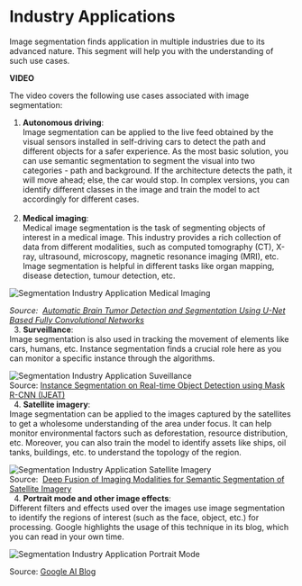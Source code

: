 # Industry Applications

Image segmentation finds application in multiple industries due to its advanced nature. This segment will help you with the understanding of such use cases.

**VIDEO**

The video covers the following use cases associated with image segmentation:

1.  **Autonomous driving**:  
    Image segmentation can be applied to the live feed obtained by the visual sensors installed in self-driving cars to detect the path and different objects for a safer experience. As the most basic solution, you can use semantic segmentation to segment the visual into two categories - path and background. If the architecture detects the path, it will move ahead; else, the car would stop. In complex versions, you can identify different classes in the image and train the model to act accordingly for different cases.  
     
2.  **Medical imaging**:  
    Medical image segmentation is the task of segmenting objects of interest in a medical image. This industry provides a rich collection of data from different modalities, such as computed tomography (CT), X-ray, ultrasound, microscopy, magnetic resonance imaging (MRI), etc. Image segmentation is helpful in different tasks like organ mapping, disease detection, tumour detection, etc.

![Segmentation Industry Application Medical Imaging](https://i.ibb.co/nBy32Zv/Segmentation-Industry-Application-Medical-Imaging.png)
 
_Source:  [Automatic Brain Tumor Detection and Segmentation Using U-Net Based Fully Convolutional Networks](https://arxiv.org/pdf/1705.03820.pdf)_  
 
3.  **Surveillance**:  
    Image segmentation is also used in tracking the movement of elements like cars, humans, etc. Instance segmentation finds a crucial role here as you can monitor a specific instance through the algorithms.

![Segmentation Industry Application Suveillance](https://i.ibb.co/bX5k20K/Segmentation-Industry-Application-Suveillance.png)  
Source: [Instance Segmentation on Real-time Object Detection using Mask R-CNN (IJEAT)](https://www.ijeat.org/wp-content/uploads/papers/v9i1/A1265109119.pdf)  
 
4.  **Satellite imagery**:  
    Image segmentation can be applied to the images captured by the satellites to get a wholesome understanding of the area under focus. It can help monitor environmental factors such as deforestation, resource distribution, etc. Moreover, you can also train the model to identify assets like ships, oil tanks, buildings, etc. to understand the topology of the region.

![Segmentation Industry Application Satellite Imagery](https://i.ibb.co/z80HWfJ/Segmentation-Industry-Application-Satellite-Imagery.png)  
Source:  [Deep Fusion of Imaging Modalities for Semantic Segmentation of Satellite Imagery](https://www.semanticscholar.org/paper/Deep-Fusion-of-Imaging-Modalities-for-Semantic-of-Sundelius/59cbe15b43e6ca172fce40786be68340f50be541#citing-papers)  
 
4.  **Portrait mode and other image effects**:  
    Different filters and effects used over the images use image segmentation to identify the regions of interest (such as the face, object, etc.) for processing. Google highlights the usage of this technique in its blog, which you can read in your own time.    

![Segmentation Industry Application Portrait Mode](https://i.ibb.co/wd8gNzF/Segmentation-Industry-Application-Portrait-Mode.png)

Source: [Google AI Blog](https://ai.googleblog.com/2017/10/portrait-mode-on-pixel-2-and-pixel-2-xl.html)
